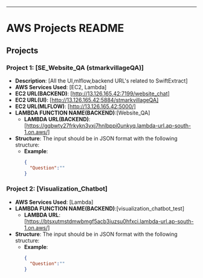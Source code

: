 ---
# AWS Projects README

## Projects

### Project 1: [SE_Website_QA (stmarkvillageQA)]
- **Description**: [All the UI,mlflow,backend URL's related to SwiftExtract]
- **AWS Services Used**: [EC2, Lambda]
- **EC2 URL(BACKEND)**: [http://13.126.165.42:7199/website_chat]
- **EC2 URL(UI)**: [http://13.126.165.42:5884/stmarkvillageQA]
- **EC2 URL(MLFLOW)**: [http://13.126.165.42:5000/]
- **LAMBDA FUNCTION NAME(BACKEND)**:[Website_QA]
  - **LAMBDA URL(BACKEND)**: [https://gqbwty27frkykn3vxj7hnlbppi0unkyq.lambda-url.ap-south-1.on.aws/]
- **Structure**: The input should be in JSON format with the following structure:
  - **Example**:
    ```json
    {
      "Question":""
    }
    ```

### Project 2: [Visualization_Chatbot] 
- **AWS Services Used**: [Lambda]
- **LAMBDA FUNCTION NAME(BACKEND)**:[visualization_chatbot_test]
  - **LAMBDA URL**: [https://btsxutmstdmwbmgf5acb3iuzsu0hfxci.lambda-url.ap-south-1.on.aws/]
- **Structure**: The input should be in JSON format with the following structure:
  - **Example**:
    ```json
    {
      "Question":""
    }
    ```

    

